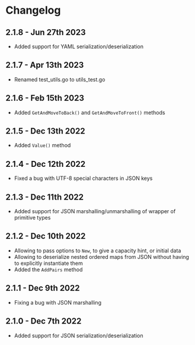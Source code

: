 # Changelog

[comment]: # (Changes since last release go here)

## 2.1.8 - Jun 27th 2023

* Added support for YAML serialization/deserialization

## 2.1.7 - Apr 13th 2023

* Renamed test_utils.go to utils_test.go

## 2.1.6 - Feb 15th 2023

* Added `GetAndMoveToBack()` and `GetAndMoveToFront()` methods

## 2.1.5 - Dec 13th 2022

* Added `Value()` method

## 2.1.4 - Dec 12th 2022

* Fixed a bug with UTF-8 special characters in JSON keys

## 2.1.3 - Dec 11th 2022

* Added support for JSON marshalling/unmarshalling of wrapper of primitive types

## 2.1.2 - Dec 10th 2022
* Allowing to pass options to `New`, to give a capacity hint, or initial data
* Allowing to deserialize nested ordered maps from JSON without having to explicitly instantiate them
* Added the `AddPairs` method

## 2.1.1 - Dec 9th 2022
* Fixing a bug with JSON marshalling

## 2.1.0 - Dec 7th 2022
* Added support for JSON serialization/deserialization
